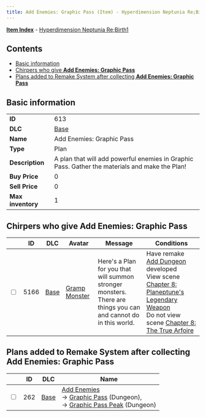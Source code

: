 ```yaml
---
title: Add Enemies: Graphic Pass (Item) - Hyperdimension Neptunia Re;Birth1
---
```


[**Item Index**](/neptunia/rb1/item/index.html) - [Hyperdimension Neptunia Re;Birth1](/neptunia/rb1)

## Contents

- [Basic information](#basic-information)
- [Chirpers who give **Add Enemies: Graphic Pass**](#chirpers-who-give-add-enemies-graphic-pass)
- [Plans added to Remake System after collecting **Add Enemies: Graphic Pass**](#plans-added-to-remake-system-after-collecting-add-enemies-graphic-pass)
## Basic information

|   |   |
| -- | -- |
| **ID** | 613 |
| **DLC** | [Base](/neptunia/rb1/dlc/1-base.html) |
| **Name** | Add Enemies: Graphic Pass |
| **Type** | Plan |
| **Description** | A plan that will add powerful enemies in Graphic Pass. Gather the materials and make the Plan! |
| **Buy Price** | 0 |
| **Sell Price** | 0 |
| **Max inventory** | 1 |


## Chirpers who give **Add Enemies: Graphic Pass**

|    | ID | DLC | Avatar | Message | Conditions |
| -- | -- | --- | ------ | ------- | ---------- |
| <input type="checkbox" id="rb1-chirper-event-1-5166" class="trackbox" /> | 5166 | [Base](/neptunia/rb1/dlc/1-base.html) | [Gramp Monster](/neptunia/rb1/undefined/1-243-gramp-monster.html) | Here's a Plan for you that will summon stronger monsters.<br />There are things you can and cannot do in this world. | Have remake [Add Dungeon](/neptunia/rb1/remake/1-225-add-dungeon.html) developed<br />View scene [Chapter 8: Planeptune's Legendary Weapon](/neptunia/rb1/scene/1-804-chapter-8-planeptunes-legendary-weapon.html)<br />Do not view scene [Chapter 8: The True Arfoire](/neptunia/rb1/scene/1-807-chapter-8-the-true-arfoire.html) |


## Plans added to Remake System after collecting **Add Enemies: Graphic Pass**

|    | ID | DLC | Name |
| -- | -- | --- | ---- |
| <input type="checkbox" id="rb1-remake-1-262" class="trackbox" /> | 262 | [Base](/neptunia/rb1/dlc/1-base.html) | [Add Enemies](/neptunia/rb1/remake/1-262-add-enemies.html)<br /> → [Graphic Pass](/neptunia/rb1/dungeon/1-123-graphic-pass.html) (Dungeon),<br /> → [Graphic Pass Peak](/neptunia/rb1/dungeon/1-124-graphic-pass-peak.html) (Dungeon) |
